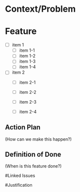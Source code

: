 # Context/Problem

# Feature
- [ ] item 1
    - [ ] item 1-1
    - [ ] item 1-2
    - [ ] item 1-3
    - [ ] item 1-4
- [ ] item 2
    - [ ] item 2-1
    - [ ] item 2-2
    - [ ] item 2-3
    - [ ] item 2-4


## Action Plan

(How can we make this happen?)

## Definition of Done

(When is this feature done?)


	
#Linked Issues
[](url)
[](url)
[](url)


#Justification
